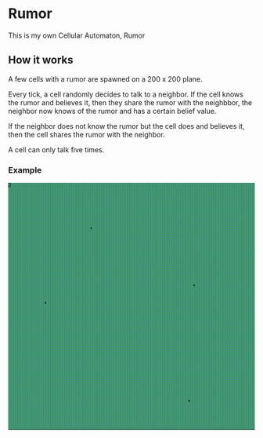 # Rumor

This is my own Cellular Automaton, Rumor

## How it works

A few cells with a rumor are spawned on a 200 x 200 plane. 

Every tick, a cell randomly decides to talk to a neighbor. If the cell knows the rumor and believes it, then they share the rumor with the neighbbor, the neighbor now knows of the rumor and has a certain belief value.

If the neighbor does not know the rumor but the cell does and believes it, then the cell shares the rumor with the neighbor. 

A cell can only talk five times.

### Example
![](sample_run.gif)

